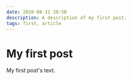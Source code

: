 ```yaml
---
date: 2020-08-31 20:50
description: A description of my first post.
tags: first, article
---
```

# My first post

My first post's text.